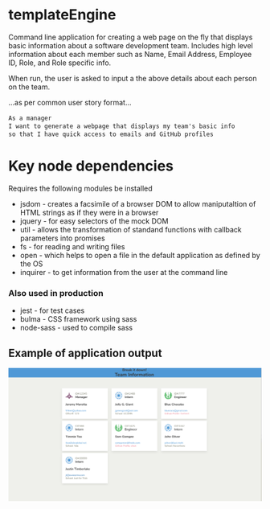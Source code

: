 # templateEngine

Command line application for creating a web page on the fly that displays basic information about a software development team. Includes high level information about each member such as Name, Email Address, Employee ID, Role, and Role specific info.

When run, the user is asked to input a the above details about each person on the team.

...as per common user story format...

```
As a manager
I want to generate a webpage that displays my team's basic info
so that I have quick access to emails and GitHub profiles
```

# Key node dependencies
Requires the following modules be installed
*   jsdom - creates a facsimile of a browser DOM to allow maniputaltion of HTML strings as if they were in a browser
*   jquery - for easy selectors of the mock DOM
*   util - allows the transformation of standand functions with callback parameters into promises
*   fs - for reading and writing files
*   open - which helps to open a file in the default application as defined by the OS
*   inquirer - to get information from the user at the command line

 ### Also used in production

*   jest - for test cases
*   bulma - CSS framework using sass
*   node-sass - used to compile sass

## Example of application output
![screenshot](./output/screenshot.png)

